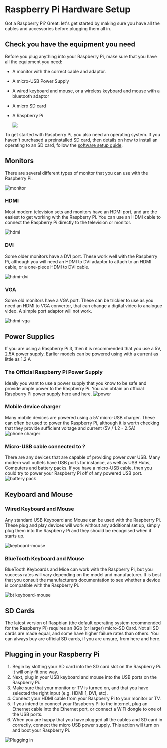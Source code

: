 # Raspberry Pi Hardware Setup

Got a Raspberry Pi? Great: let's get started by making sure you have all the cables and accessories before plugging them all in.

## Check you have the equipment you need

Before you plug anything into your Raspberry Pi, make sure that you have all the equipment you need:
- A monitor with the correct cable and adaptor.
- A micro-USB Power Supply
- A wired keyboard and mouse, or a wireless keyboard and mouse with a bluetooth adaptor
- A micro SD card
- A Raspberry Pi

  ![](images/all-the-things.png)

To get started with Raspberry Pi, you also need an operating system. If you haven't purchased a preinstalled SD card, then details on how to install an operating to an SD card, follow the [software setup guide](). 

## Monitors

There are several different types of monitor that you can use with the Raspberry Pi:

![monitor](images/monitor.png)

### HDMI
Most modern television sets and monitors have an HDMI port, and are the easiest to get working with the Raspberry Pi. You can use an HDMI cable to connect the Raspberry Pi directly to the television or monitor.

![hdmi](images/hdmi-cable.png)

### DVI
Some older monitors have a DVI port. These work well with the Raspberry Pi, although you will need an HDMI to DVI adaptor to attach to an HDMI cable, or a one-piece HDMI to DVI cable.

![hdmi-dvi](images/hdmi-dvi.jpg)

### VGA
Some old monitors have a VGA port. These can be trickier to use as you need an HDMI to VGA convertor, that can change a digital video to analogue video. A simple port adaptor will not work.

![hdmi-vga](images/hdmi-vga.jpg)

## Power Supplies

If you are using a Raspberry Pi 3, then it is recommended that you use a 5V, 2.5A power supply. Earlier models can be powered using with a current as little as 1.2 A

### The Official Raspberry Pi Power Supply
Ideally you want to use a power supply that you know to be safe and provide ample power to the Raspberry Pi. You can obtain an official Raspberry Pi power supply here and here.
![power](images/Power_Supply.png)

### Mobile device charger
Many mobile devices are powered using a 5V micro-USB charger. These can often be used to power the Raspberry Pi, although it is worth checking that they provide sufficient voltage and current (5V / 1.2 - 2.5A)
![phone charger](images/phone-charger.jpg)

### Micro-USB cable connected to ?
There are any devices that are capable of providing power over USB. Many modern wall outlets have USB ports for instance, as well as USB Hubs, Computers and battery packs. If you have a micro-USB cable, then you could try to power your Raspberry Pi off of any powered USB port.
![battery pack](images/usb-power-pack.png)

## Keyboard and Mouse

### Wired Keyboard and Mouse
Any standard USB Keyboard and Mouse can be used with the Raspberry Pi. These plug and play devices will work without any additional set up, simply plug them into the Raspberry Pi and they should be recognised when it starts up.

![keyboard-mouse](images/keyboard-mouse.png)

### BlueTooth Keyboard and Mouse

BlueTooth Keyboards and Mice can work with the Raspberry Pi, but you success rates will vary depending on the model and manufacturer. It is best that you consult the manufacturers documentation to see whether a device is compatible with the Raspberry Pi.

![bt keyboard-mouse](images/bt-keyboard-mouse.png)

## SD Cards

The latest version of Raspbian (the default operating system recommended for the Raspberry Pi) requires an 8Gb (or larger) micro-SD Card. Not all SD cards are made equal, and some have higher failure rates than others. You can always buy are official SD cards, if you are unsure, from here and here.

## Plugging in your Raspberry Pi

1. Begin by slotting your SD card into the SD card slot on the Raspberry Pi. It will only fit one way.
1. Next, plug in your USB keyboard and mouse into the USB ports on the Raspberry Pi.
1. Make sure that your monitor or TV is turned on, and that you have selected the right input (e.g. HDMI 1, DVI, etc).
1. Connect your HDMI cable from your Raspberry Pi to your monitor or TV.
1. If you intend to connect your Raspberry Pi to the internet, plug an Ethernet cable into the Ethernet port, or connect a WiFi dongle to one of the USB ports. 
1. When you are happy that you have plugged all the cables and SD card in correctly, connect the micro USB power supply. This action will turn on and boot your Raspberry Pi.

  ![Plugging in](images/plug-in.gif)



